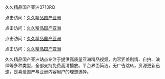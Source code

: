 久久精品国产亚洲0710RQ

点击访问：<a href="https://heiliaoe8ajia.pages.dev">久久精品国产亚洲</a> 

点击访问：<a href="https://heiliaoe8ajia.pages.dev">久久精品国产亚洲</a> 

点击访问：<a href="https://heiliaoe8ajia.pages.dev">久久精品国产亚洲</a> 

点击访问：<a href="https://heiliaoe8ajia.pages.dev">久久精品国产亚洲</a>

久久精品国产亚洲站点专注于提供高质量亚洲精品视频，内容涵盖剧情、自拍、演绎等多种类型，全部支持免费高清播放。平台界面简洁，无广告跳转，资源更新迅速，是喜爱国产与亚洲内容用户的理想选择。

<span style="display:none;">[Canonical link](https://github.com/O20250710/So6)</span>
